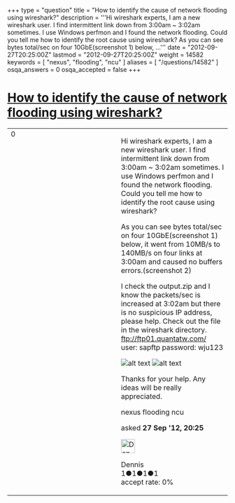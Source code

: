 +++
type = "question"
title = "How to identify the cause of network flooding using wireshark?"
description = '''Hi wireshark experts,  I am a new wireshark user. I find intermittent link down from 3:00am ~ 3:02am sometimes. I use Windows perfmon and I found the network flooding. Could you tell me how to identify the root cause using wireshark? As you can see bytes total/sec on four 10GbE(screenshot 1) below, ...'''
date = "2012-09-27T20:25:00Z"
lastmod = "2012-09-27T20:25:00Z"
weight = 14582
keywords = [ "nexus", "flooding", "ncu" ]
aliases = [ "/questions/14582" ]
osqa_answers = 0
osqa_accepted = false
+++

<div class="headNormal">

# [How to identify the cause of network flooding using wireshark?](/questions/14582/how-to-identify-the-cause-of-network-flooding-using-wireshark)

</div>

<div id="main-body">

<div id="askform">

<table id="question-table" style="width:100%;"><colgroup><col style="width: 50%" /><col style="width: 50%" /></colgroup><tbody><tr class="odd"><td style="width: 30px; vertical-align: top"><div class="vote-buttons"><span id="post-14582-upvote" class="ajax-command post-vote up" rel="nofollow" title="I like this post (click again to cancel)"> </span><div id="post-14582-score" class="post-score" title="current number of votes">0</div><span id="post-14582-downvote" class="ajax-command post-vote down" rel="nofollow" title="I dont like this post (click again to cancel)"> </span> <span id="favorite-mark" class="ajax-command favorite-mark" rel="nofollow" title="mark/unmark this question as favorite (click again to cancel)"> </span><div id="favorite-count" class="favorite-count"></div></div></td><td><div id="item-right"><div class="question-body"><p>Hi wireshark experts, I am a new wireshark user. I find intermittent link down from 3:00am ~ 3:02am sometimes. I use Windows perfmon and I found the network flooding. Could you tell me how to identify the root cause using wireshark?</p><p>As you can see bytes total/sec on four 10GbE(screenshot 1) below, it went from 10MB/s to 140MB/s on four links at 3:00am and caused no buffers errors.(screenshot 2)</p><p>I check the output.zip and I know the packets/sec is increased at 3:02am but there is no suspicious IP address, please help. Check out the file in the wireshark directory. <a href="ftp://ftp01.quantatw.com/">ftp://ftp01.quantatw.com/</a> user: sapftp password: wju123</p><p><img src="https://osqa-ask.wireshark.org/upfiles/ws1.JPG" alt="alt text" /> <img src="https://osqa-ask.wireshark.org/upfiles/ws2.JPG" alt="alt text" /></p><p>Thanks for your help. Any ideas will be really appreciated.</p></div><div id="question-tags" class="tags-container tags"><span class="post-tag tag-link-nexus" rel="tag" title="see questions tagged &#39;nexus&#39;">nexus</span> <span class="post-tag tag-link-flooding" rel="tag" title="see questions tagged &#39;flooding&#39;">flooding</span> <span class="post-tag tag-link-ncu" rel="tag" title="see questions tagged &#39;ncu&#39;">ncu</span></div><div id="question-controls" class="post-controls"></div><div class="post-update-info-container"><div class="post-update-info post-update-info-user"><p>asked <strong>27 Sep '12, 20:25</strong></p><img src="https://secure.gravatar.com/avatar/21ba634c0d45054729a56a54332fa7fa?s=32&amp;d=identicon&amp;r=g" class="gravatar" width="32" height="32" alt="Dennis&#39;s gravatar image" /><p><span>Dennis</span><br />
<span class="score" title="1 reputation points">1</span><span title="1 badges"><span class="badge1">●</span><span class="badgecount">1</span></span><span title="1 badges"><span class="silver">●</span><span class="badgecount">1</span></span><span title="1 badges"><span class="bronze">●</span><span class="badgecount">1</span></span><br />
<span class="accept_rate" title="Rate of the user&#39;s accepted answers">accept rate:</span> <span title="Dennis has no accepted answers">0%</span></p></img></div></div><div id="comments-container-14582" class="comments-container"></div><div id="comment-tools-14582" class="comment-tools"></div><div class="clear"></div><div id="comment-14582-form-container" class="comment-form-container"></div><div class="clear"></div></div></td></tr></tbody></table>

</div>

</div>


